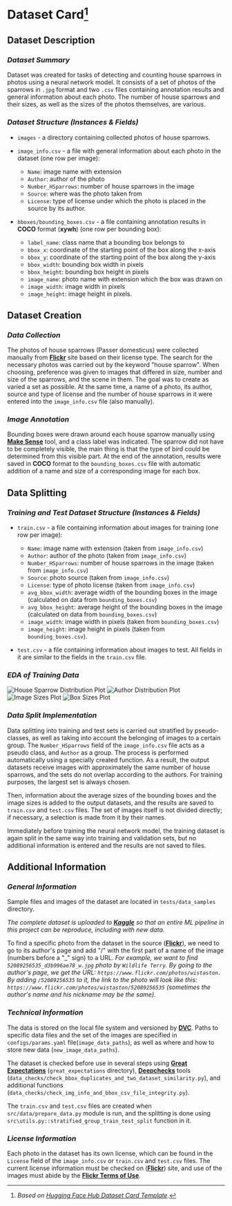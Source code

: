 # Dataset Card[^*]
## Dataset Description
### ***Dataset Summary***
Dataset was created for tasks of detecting and counting house sparrows in photos using a neural network model. It consists of a set of photos of the sparrows in `.jpg` format and two `.csv` files containing annotation results and general information about each photo. The number of house sparrows and their sizes, as well as the sizes of the photos themselves, are various.
### ***Dataset Structure (Instances & Fields)***
* `images` - a directory containing collected photos of house sparrows.
* `image_info.csv` - a file with general information about each photo in the dataset (one row per image):

    - `Name`: image name with extension
    - `Author`: author of the photo
    - `Number_HSparrows`: number of house sparrows in the image
    - `Source`: where was the photo taken from
    - `License`: type of license under which the photo is placed in the source by its author.

* `bboxes/bounding_boxes.csv` - a file containing annotation results in **COCO** format (**xywh**) (one row per bounding box):

    - `label_name`: class name that a bounding box belongs to
    - `bbox_x`: coordinate of the starting point of the box along the x-axis
    - `bbox_y`: coordinate of the starting point of the box along the y-axis
    - `bbox_width`: bounding box width in pixels
    - `bbox_height`: bounding box height in pixels
    - `image_name`: photo name with extension which the box was drawn on
    - `image_width`: image width in pixels
    - `image_height`: image height in pixels.

## Dataset Creation
### ***Data Collection***
The photos of house sparrows (Passer domesticus) were collected manually from [**Flickr**](https://flickr.com) site based on their license type. The search for the necessary photos was carried out by the keyword "house sparrow". When choosing, preference was given to images that differed in size, number and size of the sparrows, and the scene in them. The goal was to create as varied a set as possible. At the same time, a name of a photo, its author, source and type of license and the number of house sparrows in it were entered into the `image_info.csv` file (also manually).
### ***Image Annotation***
Bounding boxes were drawn around each house sparrow manually using [**Make Sense**](https://github.com/SkalskiP/make-sense) tool, and a class label was indicated. The sparrow did not have to be completely visible, the main thing is that the type of bird could be determined from this visible part. At the end of the annotation, results were saved in **COCO** format to the `bounding_boxes.csv` file with automatic addition of a name and size of a corresponding image for each box.
## Data Splitting
### ***Training and Test Dataset Structure (Instances & Fields)***
* `train.csv` - a file containing information about images for training (one row per image):

    - `Name`: image name with extension (taken from `image_info.csv`)
    - `Author`: author of the photo (taken from `image_info.csv`)
    - `Number_HSparrows`: number of house sparrows in the image (taken from `image_info.csv`)
    - `Source`: photo source (taken from `image_info.csv`)
    - `License`: type of photo license (taken from `image_info.csv`)
    - `avg_bbox_width`: average width of the bounding boxes in the image (calculated on data from `bounding_boxes.csv`)
    - `avg_bbox_height`: average height of the bounding boxes in the image (calculated on data from `bounding_boxes.csv`)
    - `image_width`: image width in pixels (taken from `bounding_boxes.csv`)
    - `image_height`: image height in pixels (taken from `bounding_boxes.csv`).

* `test.csv` - a file containing information about images to test. All fields in it are similar to the fields in the `train.csv` file.
### ***EDA of Training Data***
![House Sparrow Distribution Plot](../outputs/plots/eda/train_number_hsparrows_distribution.jpg)
![Author Distribution Plot](../outputs/plots/eda/train_author_distribution.jpg)
![Image Sizes Plot](../outputs/plots/eda/train_img_sizes.jpg)
![Box Sizes Plot](../outputs/plots/eda/train_avg_bbox_sizes.jpg)
### ***Data Split Implementation***
Data splitting into training and test sets is carried out stratified by pseudo-classes, as well as taking into account the belonging of images to a certain group. The `Number_HSparrows` field of the `image_info.csv` file acts as a pseudo class, and `Author` as a group. The process is performed automatically using a specially created function. As a result, the output datasets receive images with approximately the same number of house sparrows, and the sets do not overlap according to the authors. For training purposes, the largest set is always chosen.

Then, information about the average sizes of the bounding boxes and the image sizes is added to the output datasets, and the results are saved to `train.csv` and `test.csv` files. The set of images itself is not divided directly; if necessary, a selection is made from it by their names.

Immediately before training the neural network model, the training dataset is again split in the same way into training and validation sets, but no additional information is entered and the results are not saved to files.
## Additional Information
### ***General Information***
Sample files and images of the dataset are located in `tests/data_samples` directory.

*The complete dataset is uploaded to [**Kaggle**](https://www.kaggle.com/datasets/data42lana/house-sparrow-detection) so that an entire ML pipeline in this project can be reproduce, including with new data.*

To find a specific photo from the dataset in the source ([**Flickr**](https://flickr.com)), we need to go to its author's page and add "/" with the first part of a name of the image (numbers before a "_" sign) to a URL. *For example, we want to find `52089256535_d3b996ae78_w.jpg` photo by `Wildlife Terry`. By going to the author's page, we get the URL: `https://www.flickr.com/photos/wistaston.` By adding `/52089256535` to it, the link to the photo will look like this: `https://www.flickr.com/photos/wistaston/52089256535` (sometimes the author's name and his nickname may be the same).*
### ***Technical Information***
The data is stored on the local file system and versioned by [**DVC**](https://github.com/iterative/dvc). Paths to specific data files and the set of the images are specified in `configs/params.yaml` file(`image_data_paths`), as well as where and how to store new data (`new_image_data_paths`).

The dataset is checked before use in several steps using [**Great Expectations**](https://github.com/great-expectations/great_expectations) (`great_expectations` directory), [**Deepchecks**](https://github.com/deepchecks/deepchecks) tools (`data_checks/check_bbox_duplicates_and_two_dataset_similarity.py`), and additional functions (`data_checks/check_img_info_and_bbox_csv_file_integrity.py`).

The `train.csv` and `test.csv` files are created when `src/data/prepare_data.py` module is run, and the splitting is done using `src\utils.py::stratified_group_train_test_split` function in it.
### ***License Information***
Each photo in the dataset has its own license, which can be found in the `License` field of the `image_info.csv` or  `train.csv` and `test.csv` files. The current license information must be checked on ([**Flickr**](https://flickr.com)) site, and use of the images must abide by the [**Flickr Terms of Use**](https://www.flickr.com/creativecommons/).

[^*]: *Based on [Hugging Face Hub Dataset Card Template](https://github.com/huggingface/huggingface_hub/blob/main/src/huggingface_hub/templates/datasetcard_template.md).*
